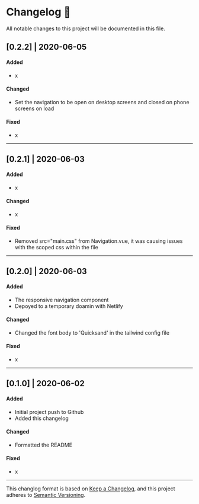 # Changelog 📝

All notable changes to this project will be documented in this file.

## [0.2.2] | 2020-06-05
#### Added
* x
#### Changed
* Set the navigation to be open on desktop screens and closed on phone screens on load
#### Fixed
* x
----------
## [0.2.1] | 2020-06-03
#### Added
* x
#### Changed
* x
#### Fixed
* Removed src="main.css" from Navigation.vue, it was causing issues with the scoped css within the file
----------
## [0.2.0] | 2020-06-03
#### Added
* The responsive navigation component
* Depoyed to a temporary doamin with Netlify
#### Changed
* Changed the font body to 'Quicksand' in the tailwind config file
#### Fixed
* x
----------
## [0.1.0] | 2020-06-02
#### Added
* Initial project push to Github
* Added this changelog
#### Changed
* Formatted the README
#### Fixed
* x
----------
This changlog format is based on [Keep a Changelog](https://keepachangelog.com/en/1.0.0/), and this project adheres to [Semantic Versioning](https://semver.org/spec/v2.0.0.html).